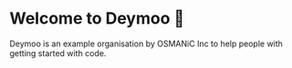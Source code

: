 # Welcome to Deymoo 👋
Deymoo is an example organisation by OSMANiC Inc to help people with getting started with code.

